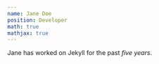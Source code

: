 ```yaml
---
name: Jane Doe
position: Developer
math: true
mathjax: true
---
```


Jane has worked on Jekyll for the past *five years*.